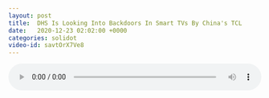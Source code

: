 ```yaml
---
layout: post
title:  DHS Is Looking Into Backdoors In Smart TVs By China's TCL
date:   2020-12-23 02:02:00 +0000
categories: solidot
video-id: savtOrX7Ve8
---
```


<audio src="/assets/31238346a7ce573909cb982158ccc331.mp3" style="width: 100%;" controls></audio>

